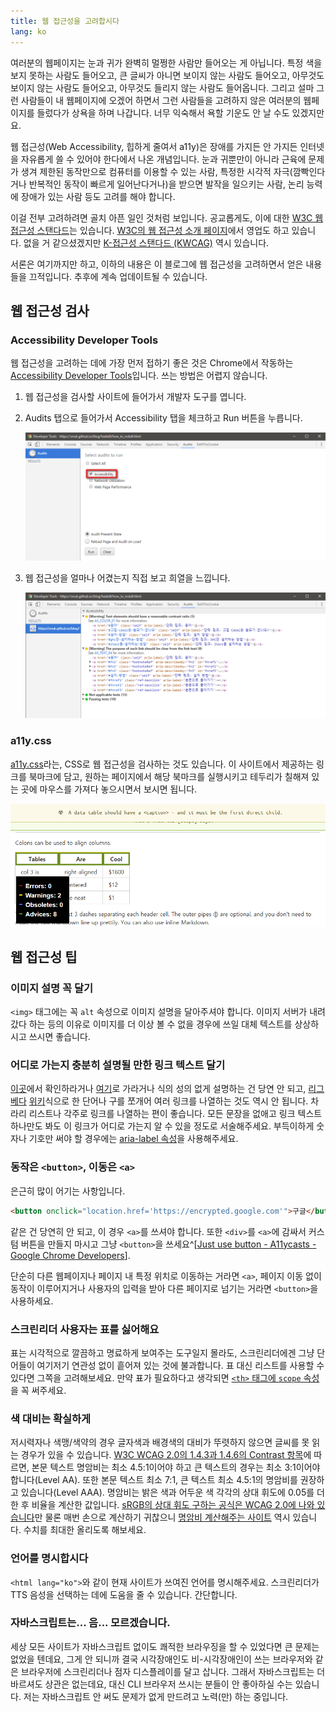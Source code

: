 ```yaml
---
title: 웹 접근성을 고려합시다
lang: ko
---
```


여러분의 웹페이지는 눈과 귀가 완벽히 멀쩡한 사람만 들어오는 게 아닙니다. 특정 색을 보지 못하는 사람도 들어오고, 큰 글씨가 아니면 보이지 않는 사람도 들어오고, 아무것도 보이지 않는 사람도 들어오고, 아무것도 들리지 않는 사람도 들어옵니다. 그리고 설마 그런 사람들이 내 웹페이지에 오겠어 하면서 그런 사람들을 고려하지 않은 여러분의 웹페이지를 들렀다가 상욕을 하며 나갑니다. 너무 익숙해서 욕할 기운도 안 날 수도 있겠지만요.

웹 접근성(Web Accessibility, 힙하게 줄여서 a11y)은 장애를 가지든 안 가지든 인터넷을 자유롭게 쓸 수 있어야 한다에서 나온 개념입니다. 눈과 귀뿐만이 아니라 근육에 문제가 생겨 제한된 동작만으로 컴퓨터를 이용할 수 있는 사람, 특정한 시각적 자극(깜빡인다거나 반복적인 동작이 빠르게 일어난다거나)을 받으면 발작을 일으키는 사람, 논리 능력에 장애가 있는 사람 등도 고려를 해야 합니다.

이걸 전부 고려하려면 골치 아픈 일인 것처럼 보입니다. 공교롭게도, 이에 대한 [W3C 웹 접근성 스탠다드](https://www.w3.org/standards/webdesign/accessibility)는 있습니다. [W3C의 웹 접근성 소개 페이지](https://www.w3.org/standards/webdesign/accessibility)에서 영업도 하고 있습니다. 없을 거 같으셨겠지만 [K-접근성 스탠다드 (KWCAG)](http://www.wah.or.kr/Participation/guide.asp) 역시 있습니다.

서론은 여기까지만 하고, 이하의 내용은 이 블로그에 웹 접근성을 고려하면서 얻은 내용들을 끄적입니다. 추후에 계속 업데이트될 수 있습니다.

## 웹 접근성 검사

### Accessibility Developer Tools

웹 접근성을 고려하는 데에 가장 먼저 접하기 좋은 것은 Chrome에서 작동하는 [Accessibility Developer Tools](https://chrome.google.com/webstore/detail/accessibility-developer-t/fpkknkljclfencbdbgkenhalefipecmb)입니다. 쓰는 방법은 어렵지 않습니다.

1. 웹 접근성을 검사할 사이트에 들어가서 개발자 도구를 엽니다.

2. Audits 탭으로 들어가서 Accessibility 탭을 체크하고 Run 버튼을 누릅니다.

    ![Chrome Developer Tools - Audits. Accessibility 체크박스가 강조되어 있음. 이미지 하단에 Run 버튼과 Clear 버튼이 있음.](a11y_chrome_dev_audit1.png)

3. 웹 접근성을 얼마나 어겼는지 직접 보고 희열을 느낍니다.

    ![Chrome Developer Tools - Audits. 웹 접근성을 어긴 사항들이 설명되어 있음. 어긴 사유 안에 해당하는 HTML Element가 들어가 있음.](a11y_chrome_dev_audit2.png)

### a11y.css
[a11y.css](https://ffoodd.github.io/a11y.css/)라는, CSS로 웹 접근성을 검사하는 것도 있습니다. 이 사이트에서 제공하는 링크를 북마크에 담고, 원하는 페이지에서 해당 북마크를 실행시키고 테두리가 칠해져 있는 곳에 마우스를 가져다 놓으시면서 보시면 됩니다.

![a11y.css 를 적용시킨 웹 사이트. 표가 있고 맨 위에 있는 행에 초록색 Advice 테두리가 칠해져 있음. A data table should have a caption - and it must be the first direct child. 라는 경고가 뜨고 있음. 좌측 하단에 현재 페이지의 접근성 위반 항목 개수를 보여주고 있음. Errors: 0, Warnings: 2, Obsoletes: 0, Advices: 8.](a11y_a11ycss_demo.png)



## 웹 접근성 팁

### 이미지 설명 꼭 달기

`<img>` 태그에는 꼭 `alt` 속성으로 이미지 설명을 달아주셔야 합니다. 이미지 서버가 내려갔다 하는 등의 이유로 이미지를 더 이상 볼 수 없을 경우에 쓰일 대체 텍스트를 상상하시고 쓰시면 좋습니다.

### 어디로 가는지 충분히 설명될 만한 링크 텍스트 달기

[이곳](#)에서 확인하라거나 [여기](#)로 가라거나 식의 성의 없게 설명하는 건 당연 안 되고, [리](#1)[그](#2)[베](#3)[다](#4) [위](#5)[키](#6)식으로 한 단어나 구를 쪼개어 여러 링크를 나열하는 것도 역시 안 됩니다. 차라리 리스트나 각주로 링크를 나열하는 편이 좋습니다. 모든 문장을 없애고 링크 텍스트 하나만도 봐도 이 링크가 어디로 가는지 알 수 있을 정도로 서술해주세요. 부득이하게 숫자나 기호만 써야 할 경우에는 [aria-label 속성](https://developer.mozilla.org/en-US/docs/Web/Accessibility/ARIA/ARIA_Techniques/Using_the_aria-label_attribute)을 사용해주세요.

### 동작은 `<button>`, 이동은 `<a>`
은근히 많이 어기는 사항입니다.

``` html
<button onclick="location.href='https://encrypted.google.com'">구글</button>
```
같은 건 당연히 안 되고, 이 경우 `<a>`를 쓰셔야 합니다. 또한 `<div>`를 `<a>`에 감싸서 커스텀 버튼을 만들지 마시고 그냥 `<button>`을 쓰세요^[[Just use button - A11ycasts - Google Chrome Developers](https://www.youtube.com/watch?v=CZGqnp06DnI)].

단순히 다른 웹페이지나 페이지 내 특정 위치로 이동하는 거라면 `<a>`, 페이지 이동 없이 동작이 이루어지거나 사용자의 입력을 받아 다른 페이지로 넘기는 거라면 `<button>`을 사용하세요.

### 스크린리더 사용자는 표를 싫어해요

표는 시각적으로 깔끔하고 명료하게 보여주는 도구일지 몰라도, 스크린리더에겐 그냥 단어들이 여기저기 연관성 없이 흩어져 있는 것에 불과합니다. 표 대신 리스트를 사용할 수 있다면 그쪽을 고려해보세요. 만약 표가 필요하다고 생각되면 [`<th>` 태그에 `scope` 속성](https://developer.mozilla.org/en-US/docs/Web/HTML/Element/th#attr-scope)을 꼭 써주세요.

### 색 대비는 확실하게

저시력자나 색맹/색약의 경우 글자색과 배경색의 대비가 뚜렷하지 않으면 글씨를 못 읽는 경우가 있을 수 있습니다. [W3C WCAG 2.0의 1.4.3과 1.4.6의 Contrast 항목](https://www.w3.org/TR/2008/REC-WCAG20-20081211/#visual-audio-contrast-contrast)에 따르면, 본문 텍스트 명암비는 최소 4.5:1이어야 하고 큰 텍스트의 경우는 최소 3:1이어야 합니다(Level AA). 또한 본문 텍스트 최소 7:1, 큰 텍스트 최소 4.5:1의 명암비를 권장하고 있습니다(Level AAA). 명암비는 밝은 색과 어두운 색 각각의 상대 휘도에 0.05를 더한 후 비율을 계산한 값입니다. [sRGB의 상대 휘도 구하는 공식은 WCAG 2.0에 나와 있습니다](https://www.w3.org/TR/2008/REC-WCAG20-20081211/#relativeluminancedef)만 물론 매번 손으로 계산하기 귀찮으니 [명암비 계산해주는 사이트](http://leaverou.github.io/contrast-ratio/) 역시 있습니다. 수치를 최대한 올리도록 해보세요.

### 언어를 명시합시다

`<html lang="ko">`와 같이 현재 사이트가 쓰여진 언어를 명시해주세요. 스크린리더가 TTS 음성을 선택하는 데에 도움을 줄 수 있습니다. 간단합니다.

### 자바스크립트는... 음... 모르겠습니다.

세상 모든 사이트가 자바스크립트 없이도 쾌적한 브라우징을 할 수 있었다면 큰 문제는 없었을 텐데요, 그게 안 되니까 결국 시각장애인도 비-시각장애인이 쓰는 브라우저와 같은 브라우저에 스크린리더나 점자 디스플레이를 달고 삽니다. 그래서 자바스크립트는 더 바르셔도 상관은 없는데요, 대신 CLI 브라우저 쓰시는 분들이 안 좋아하실 수는 있습니다. 저는 자바스크립트 안 써도 문제가 없게 만드려고 노력(만) 하는 중입니다.
